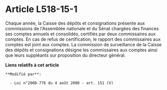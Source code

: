 # Article L518-15-1

Chaque année, la Caisse des dépôts et consignations présente aux commissions de l'Assemblée nationale et du Sénat chargées
des finances ses comptes annuels et consolidés, certifiés par deux commissaires aux comptes.  En cas de refus de
certification, le rapport des commissaires aux comptes est joint aux comptes. La commission de surveillance de la Caisse des
dépôts et consignations désigne les commissaires aux comptes ainsi que leurs suppléants sur proposition du directeur général.

**Liens relatifs à cet article**

	**Modifié par**:

	  - Loi n°2008-776 du 4 août 2008 - art. 151 (V)
